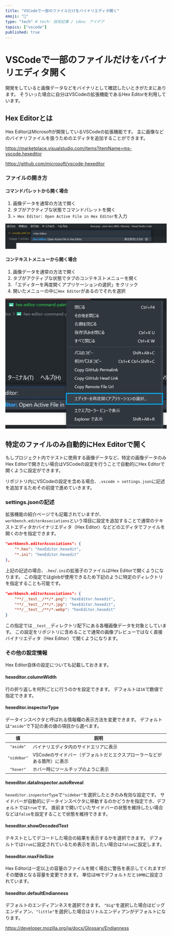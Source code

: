 ```yaml
---
title: "VSCodeで一部のファイルだけをバイナリエディタ開く"
emoji: "💯"
type: "tech" # tech: 技術記事 / idea: アイデア
topics: ["vscode"]
published: true
---
```


# VSCodeで一部のファイルだけをバイナリエディタ開く

開発をしていると画像データなどをバイナリとして確認したいときがたまにあります。
そういった場合に自分はVSCodeの拡張機能であるHex Editorを利用しています。

## Hex Editorとは

Hex EditorはMicrosoftが開発しているVSCodeの拡張機能です。
主に画像などのバイナリファイルを扱うためのエディタを追加することができます。

https://marketplace.visualstudio.com/items?itemName=ms-vscode.hexeditor

https://github.com/microsoft/vscode-hexeditor

### ファイルの開き方

#### コマンドパレットから開く場合

1. 画像データを通常の方法で開く
2. タブがアクティブな状態でコマンドパレットを開く
3. `> Hex Editor: Open Active File in Hex Editor`を入力

![](/images/articles/vscode-with-hexeditor/hex-editor-command-palette.jpg)

#### コンテキストメニューから開く場合

1. 画像データを通常の方法で開く
2. タブがアクティブな状態でタブのコンテキストメニューを開く
3. 「エディターを再度開くアプリケーションの選択」をクリック
4. 開いたメニューの中に`Hex Editor`があるのでそれを選択

![](/images/articles/vscode-with-hexeditor/hex-editor-context-menu.jpg)

## 特定のファイルのみ自動的にHex Editorで開く

もしプロジェクト内でテストに使用する画像データなど、特定の画像データのみHex Editorで開きたい場合はVSCodeの設定を行うことで自動的にHex Editorで開くように設定ができます。

リポジトリ内にVSCodeの設定を含める場合、`.vscode > settings.json`に記述を追加するためその前提で進めていきます。

### settings.jsonの記述

拡張機能の紹介ページでも記載されていますが、`workbench.editorAssociations`という項目に設定を追加することで通常のテキストエディタかバイナリエディタ（Hex Editor）などどのエディタでファイルを開くのかを指定できます。

```json:settings.json
"workbench.editorAssociations": {
    "*.hex": "hexEditor.hexedit",
    "*.ini": "hexEditor.hexedit"
},
```

上記の記述の場合、`.hex`/`.ini`の拡張子のファイルはHex Editorで開くようになります。
この指定ではglobが使用できるため下記のように特定のディレクトリを指定することも可能です。

```json:settings.json
"workbench.editorAssociations": {
    "**/__test__/**/*.png": "hexEditor.hexedit",
    "**/__test__/**/*.jpg": "hexEditor.hexedit",
    "**/__test__/**/*.webp": "hexEditor.hexedit"
}
```

この指定では`__test__`ディレクトリ配下にある各種画像データを対象としています。
この設定をリポジトリに含めることで通常の画像プレビューではなく直接バイナリエディタ（Hex Editor）で開くようになります。

### その他の設定情報

Hex Editor自体の設定についても記載しておきます。

#### hexeditor.columnWidth

行の折り返しを何列ごとに行うのかを設定できます。
デフォルトは`16`で数値で指定できます。

#### hexeditor.inspectorType

データインスペクタと呼ばれる情報欄の表示方法を変更できます。
デフォルトは`"aside"`で下記の表の値の項目から選べます。

|     値      | 説明                                                                     |
| :---------: | ------------------------------------------------------------------------ |
|  `"aside"`  | バイナリエディタ内のサイドエリアに表示                                   |
| `"sidebar"` | VSCodeのサイドバー（デフォルトだとエクスプローラーなどがある箇所）に表示 |
|  `"hover"`  | ホバー時にツールチップのように表示                                       |

#### hexeditor.dataInspector.autoReveal

`hexeditor.inspectorType`で`"sidebar"`を選択したときのみ有効な設定です。
サイドバーが自動的にデータインスペクタに移動するのかどうかを指定でき、デフォルトでは`true`です。
直前まで開いていたサイドバーの状態を維持したい場合などは`false`を設定することで状態を維持できます。

#### hexeditor.showDecodedText

テキストとしてデコードした場合の結果を表示するかを選択できます。
デフォルトでは`true`に設定されているため表示を消したい場合は`false`に設定します。

#### hexeditor.maxFileSize

Hex Editorは一定以上の容量のファイルを開く場合に警告を表示してくれますがその閾値となる容量を変更できます。
単位は`MB`でデフォルトだと`10MB`に設定されています。

#### hexeditor.defaultEndianness

デフォルトのエンディアンネスを選択できます。
`"big"`を選択した場合はビッグエンディアン、`"little"`を選択した場合はリトルエンディアンがデフォルトになります。

https://developer.mozilla.org/ja/docs/Glossary/Endianness
